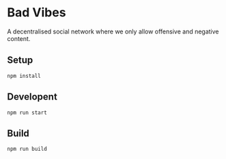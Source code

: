 # Bad Vibes

A decentralised social network where we only allow offensive and negative content.

## Setup

```
npm install
```

## Developent

```
npm run start
```

## Build

```
npm run build
```
